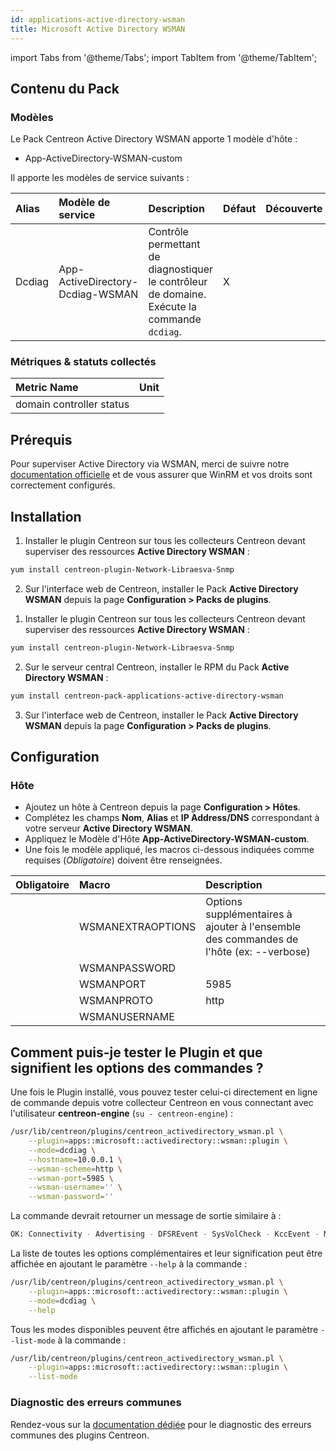 ```yaml
---
id: applications-active-directory-wsman
title: Microsoft Active Directory WSMAN
---
```


import Tabs from '@theme/Tabs';
import TabItem from '@theme/TabItem';

## Contenu du Pack

### Modèles

Le Pack Centreon Active Directory WSMAN apporte 1 modèle d'hôte :

* App-ActiveDirectory-WSMAN-custom

Il apporte les modèles de service suivants :

| Alias  | Modèle de service                | Description                                                                                 | Défaut | Découverte |
|:-------|:---------------------------------|:--------------------------------------------------------------------------------------------|:-------|:-----------|
| Dcdiag | App-ActiveDirectory-Dcdiag-WSMAN | Contrôle permettant de diagnostiquer le contrôleur de domaine. Exécute la commande `dcdiag`.| X      |            |

### Métriques & statuts collectés

<Tabs groupId="metrics">
<TabItem value="Dcdiag" label="Dcdiag">

| Metric Name              | Unit  |
|:-------------------------|:------|
| domain controller status |       |

</TabItem>
</Tabs>

## Prérequis

Pour superviser Active Directory via WSMAN, merci de suivre notre [documentation officielle](../getting-started/how-to-guides/windows-winrm-wsman-tutorial.md) et de vous assurer que WinRM et vos droits sont correctement configurés.

## Installation

<Tabs groupId="sync">
<TabItem value="Online License" label="Online License">

1. Installer le plugin Centreon sur tous les collecteurs Centreon devant superviser des ressources **Active Directory WSMAN** :

```bash
yum install centreon-plugin-Network-Libraesva-Snmp
```

2. Sur l'interface web de Centreon, installer le Pack **Active Directory WSMAN** depuis la page **Configuration > Packs de plugins**.

</TabItem>

<TabItem value="Offline License" label="Offline License">

1. Installer le plugin Centreon sur tous les collecteurs Centreon devant superviser des ressources **Active Directory WSMAN** :

```bash
yum install centreon-plugin-Network-Libraesva-Snmp
```

2. Sur le serveur central Centreon, installer le RPM du Pack **Active Directory WSMAN** :

```bash
yum install centreon-pack-applications-active-directory-wsman
```

3. Sur l'interface web de Centreon, installer le Pack **Active Directory WSMAN** depuis la page **Configuration > Packs de plugins**.

</TabItem>
</Tabs>

## Configuration

### Hôte

* Ajoutez un hôte à Centreon depuis la page **Configuration > Hôtes**.
* Complétez les champs **Nom**, **Alias** et **IP Address/DNS** correspondant à votre serveur **Active Directory WSMAN**.
* Appliquez le Modèle d'Hôte **App-ActiveDirectory-WSMAN-custom**.
* Une fois le modèle appliqué, les macros ci-dessous indiquées comme requises (*Obligatoire*) doivent être renseignées.

| Obligatoire | Macro             | Description                                                                            |
|:------------|:------------------|:---------------------------------------------------------------------------------------|
|             | WSMANEXTRAOPTIONS | Options supplémentaires à ajouter à l'ensemble des commandes de l'hôte (ex: --verbose) |
|             | WSMANPASSWORD     |                                                                                        |
|             | WSMANPORT         | 5985                                                                                   |
|             | WSMANPROTO        | http                                                                                   |
|             | WSMANUSERNAME     |                                                                                        |

## Comment puis-je tester le Plugin et que signifient les options des commandes ?

Une fois le Plugin installé, vous pouvez tester celui-ci directement en ligne
de commande depuis votre collecteur Centreon en vous connectant avec
l'utilisateur **centreon-engine** (`su - centreon-engine`) :

```bash
/usr/lib/centreon/plugins/centreon_activedirectory_wsman.pl \
    --plugin=apps::microsoft::activedirectory::wsman::plugin \
    --mode=dcdiag \
    --hostname=10.0.0.1 \
    --wsman-scheme=http \
    --wsman-port=5985 \
    --wsman-username='' \
    --wsman-password=''
```

La commande devrait retourner un message de sortie similaire à :

```bash
OK: Connectivity - Advertising - DFSREvent - SysVolCheck - KccEvent - MachineAccount - Replications - RidManager - Services - FsmoCheck
```

La liste de toutes les options complémentaires et leur signification peut être
affichée en ajoutant le paramètre `--help` à la commande :

```bash
/usr/lib/centreon/plugins/centreon_activedirectory_wsman.pl \
    --plugin=apps::microsoft::activedirectory::wsman::plugin \
    --mode=dcdiag \
    --help
```

Tous les modes disponibles peuvent être affichés en ajoutant le paramètre
`--list-mode` à la commande :

```bash
/usr/lib/centreon/plugins/centreon_activedirectory_wsman.pl \
    --plugin=apps::microsoft::activedirectory::wsman::plugin \
    --list-mode
```

### Diagnostic des erreurs communes

Rendez-vous sur la [documentation dédiée](../getting-started/how-to-guides/troubleshooting-plugins.md)
pour le diagnostic des erreurs communes des plugins Centreon.
